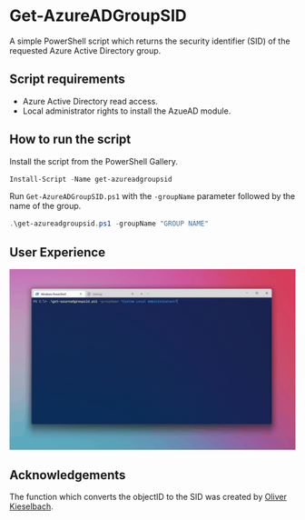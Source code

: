 # Get-AzureADGroupSID
A simple PowerShell script which returns the security identifier (SID) of the requested Azure Active Directory group.

## Script requirements

- Azure Active Directory read access.
- Local administrator rights to install the AzueAD module.

## How to run the script
Install the script from the PowerShell Gallery.

```powershell
Install-Script -Name get-azureadgroupsid
```

Run `Get-AzureADGroupSID.ps1` with the `-groupName` parameter followed by the name of the group.

```powershell
.\get-azureadgroupsid.ps1 -groupName "GROUP NAME"
```

## User Experience
![UserExperience.gif](https://github.com/tristantyson/Get-AzureADGroupSID/blob/master/Media/UserExperience.gif)

## Acknowledgements
The function which converts the objectID to the SID was created by [Oliver Kieselbach](https://oliverkieselbach.com/2020/05/13/powershell-helpers-to-convert-azure-ad-object-ids-and-sids/).
